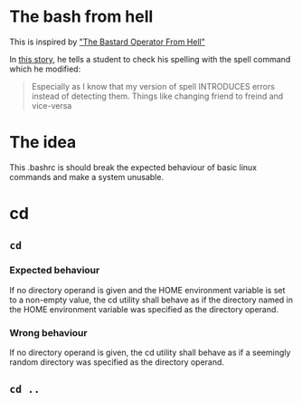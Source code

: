 # The bash from hell

This is inspired by ["The Bastard Operator From Hell"](http://bofh.bjash.com/bofh/bofh10.html)

In [this story](http://bofh.bjash.com/bofh/bofh10.html), he tells a student to check his spelling with the spell command which he modified:

> Especially as I know that my version of spell INTRODUCES errors instead of detecting them. Things like changing friend to freind and vice-versa

# The idea

This .bashrc is should break the expected behaviour of basic linux commands and make a system unusable.

# cd 

## `cd`

### Expected behaviour

If no directory operand is given and the HOME environment variable is set to a non-empty value, the  cd  utility  shall behave as if the directory named in the HOME environment variable was specified as the directory operand.

### Wrong behaviour

If no directory operand is given, the cd utility shall behave as if a seemingly random directory was specified as the directory operand.

## `cd ..`

